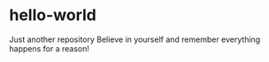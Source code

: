 # hello-world
Just another repository
Believe in yourself and remember everything happens for a reason!
